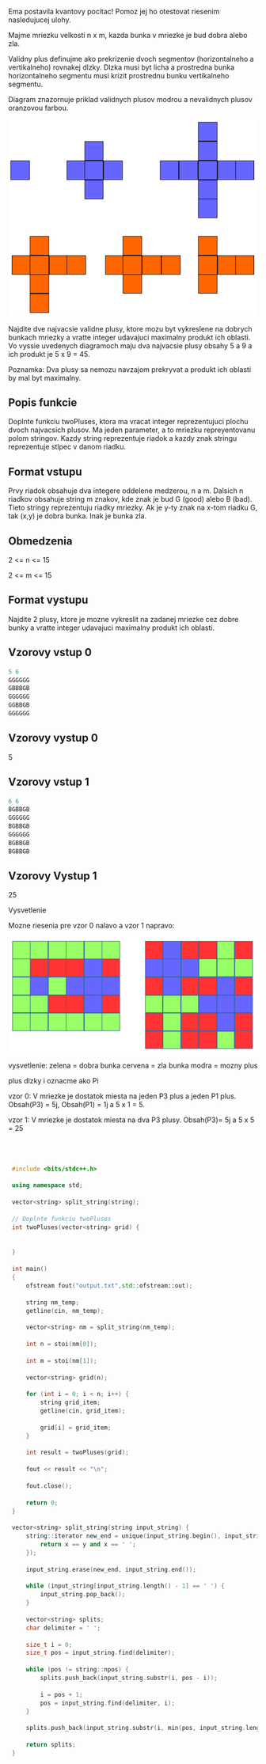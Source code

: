 Ema postavila kvantovy pocitac! Pomoz jej ho otestovat riesenim nasledujucej ulohy.

Majme mriezku velkosti n x m, kazda bunka v mriezke je bud dobra alebo zla.

Validny plus definujme ako prekrizenie dvoch segmentov (horizontalneho a vertikalneho) rovnakej dlzky. Dlzka musi byt licha a prostredna bunka horizontalneho segmentu musi krizit prostrednu bunku vertikalneho segmentu.

Diagram znazornuje priklad validnych plusov modrou a nevalidnych plusov oranzovou farbou.

![alt text](plusy.png)

Najdite dve najvacsie validne plusy, ktore mozu byt vykreslene na dobrych bunkach mriezky a vratte integer udavajuci maximalny produkt ich oblasti. Vo vyssie uvedenych diagramoch maju dva najvacsie plusy obsahy 5 a 9 a ich produkt je 5 x 9 = 45.

Poznamka: Dva plusy sa nemozu navzajom prekryvat a produkt ich oblasti by mal byt maximalny. 

## Popis funkcie

Doplnte funkciu twoPluses, ktora ma vracat integer reprezentujuci plochu dvoch najvacsich plusov. Ma jeden parameter, a to mriezku repreyentovanu polom stringov. Kazdy string reprezentuje riadok a kazdy znak stringu reprezentuje stlpec v danom riadku.

## Format vstupu

Prvy riadok obsahuje dva integere oddelene medzerou, n a m.
Dalsich n riadkov obsahuje string m znakov, kde znak je bud G (good) alebo B (bad). Tieto stringy reprezentuju riadky mriezky. Ak je y-ty znak na x-tom riadku G, tak (x,y) je dobra bunka. Inak je bunka zla.

## Obmedzenia

2 <= n <= 15

2 <= m <= 15

## Format vystupu

Najdite 2 plusy, ktore je mozne vykreslit na zadanej mriezke cez dobre bunky a vratte integer udavajuci maximalny produkt ich oblasti.

## Vzorovy vstup 0
```c++  
5 6
GGGGGG
GBBBGB
GGGGGG
GGBBGB
GGGGGG
```
## Vzorovy vystup 0

5

## Vzorovy vstup 1
```c++  
6 6
BGBBGB
GGGGGG
BGBBGB
GGGGGG
BGBBGB
BGBBGB
```
## Vzorovy Vystup 1

25

Vysvetlenie

Mozne riesenia pre vzor 0 nalavo a vzor 1 napravo:

![alt text](riesenie.png)

vysvetlenie:
zelena = dobra bunka
cervena = zla bunka
modra = mozny plus

plus dlzky i oznacme ako Pi

vzor 0:
V mriezke je dostatok miesta na jeden P3 plus a jeden P1 plus. Obsah(P3) = 5j, Obsah(P1) = 1j a 5 x 1 = 5.

vzor 1:
V mriezke je dostatok miesta na dva P3 plusy. Obsah(P3)= 5j a 5 x 5 = 25 

    
```c++  



 #include <bits/stdc++.h>
 
 using namespace std;
 
 vector<string> split_string(string);
 
 // Doplnte funkciu twoPluses 
 int twoPluses(vector<string> grid) {
 
 
 }
 
 int main()
 {
     ofstream fout("output.txt",std::ofstream::out);
 
     string nm_temp;
     getline(cin, nm_temp);
 
     vector<string> nm = split_string(nm_temp);
 
     int n = stoi(nm[0]);
 
     int m = stoi(nm[1]);
 
     vector<string> grid(n);
 
     for (int i = 0; i < n; i++) {
         string grid_item;
         getline(cin, grid_item);
 
         grid[i] = grid_item;
     }
 
     int result = twoPluses(grid);
 
     fout << result << "\n";
 
     fout.close();
 
     return 0;
 }
 
 vector<string> split_string(string input_string) {
     string::iterator new_end = unique(input_string.begin(), input_string.end(), [] (const char &x, const char &y) {
         return x == y and x == ' ';
     });
 
     input_string.erase(new_end, input_string.end());
 
     while (input_string[input_string.length() - 1] == ' ') {
         input_string.pop_back();
     }
 
     vector<string> splits;
     char delimiter = ' ';
 
     size_t i = 0;
     size_t pos = input_string.find(delimiter);
 
     while (pos != string::npos) {
         splits.push_back(input_string.substr(i, pos - i));
 
         i = pos + 1;
         pos = input_string.find(delimiter, i);
     }
 
     splits.push_back(input_string.substr(i, min(pos, input_string.length()) - i + 1));
 
     return splits;
 }

```
